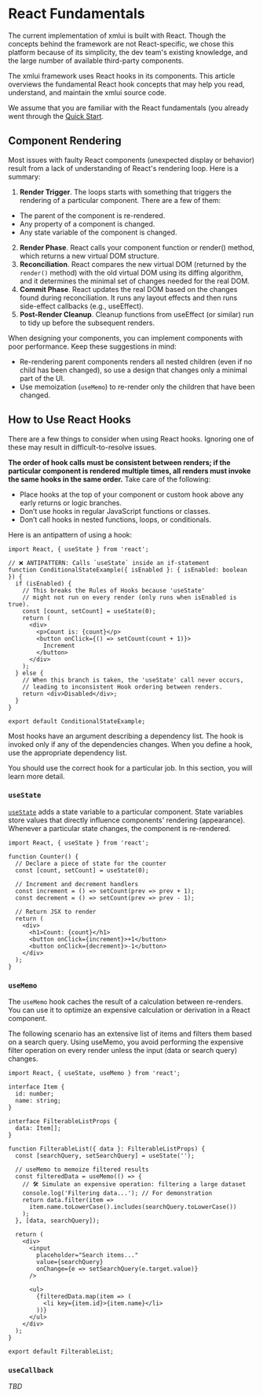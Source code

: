 # React Fundamentals

The current implementation of xmlui is built with React. Though the concepts behind the framework are not React-specific, we chose this platform because of its simplicity, the dev team's existing knowledge, and the large number of available third-party components.

The xmlui framework uses React hooks in its components. This article overviews the fundamental React hook concepts that may help you read, understand, and maintain the xmlui source code.

We assume that you are familiar with the React fundamentals (you already went through the [Quick Start](https://react.dev/learn).

## Component Rendering

Most issues with faulty React components (unexpected display or behavior) result from a lack of understanding of React's rendering loop. Here is a summary:

1. **Render Trigger**. The loops starts with something that triggers the rendering of a particular component. There are a few of them:
  - The parent of the component is re-rendered.
  - Any property of a component is changed.
  - Any state variable of the component is changed.
2. **Render Phase**. React calls your component function or render() method, which returns a new virtual DOM structure.
3. **Reconciliation**. React compares the new virtual DOM (returned by the `render()` method) with the old virtual DOM using its diffing algorithm, and it determines the minimal set of changes needed for the real DOM.
4. **Commit Phase**. React updates the real DOM based on the changes found during reconciliation. It runs any layout effects and then runs side-effect callbacks (e.g., useEffect).
5. **Post-Render Cleanup**. Cleanup functions from useEffect (or similar) run to tidy up before the subsequent renders.

When designing your components, you can implement components with poor performance. Keep these suggestions in mind:
- Re-rendering parent components renders all nested children (even if no child has been changed), so use a design that changes only a minimal part of the UI.
- Use memoization (`useMemo`) to re-render only the children that have been changed.

## How to Use React Hooks

There are a few things to consider when using React hooks. Ignoring one of these may result in difficult-to-resolve issues.

**The order of hook calls must be consistent between renders; if the particular component is rendered multiple times, all renders must invoke the same hooks in the same order.** Take care of the following:
- Place hooks at the top of your component or custom hook above any early returns or logic branches.
- Don’t use hooks in regular JavaScript functions or classes.
- Don’t call hooks in nested functions, loops, or conditionals.

Here is an antipattern of using a hook:

```tsx
import React, { useState } from 'react';

// ❌ ANTIPATTERN: Calls `useState` inside an if-statement
function ConditionalStateExample({ isEnabled }: { isEnabled: boolean }) {
  if (isEnabled) {
    // This breaks the Rules of Hooks because 'useState' 
    // might not run on every render (only runs when isEnabled is true).
    const [count, setCount] = useState(0);
    return (
      <div>
        <p>Count is: {count}</p>
        <button onClick={() => setCount(count + 1)}>
          Increment
        </button>
      </div>
    );
  } else {
    // When this branch is taken, the 'useState' call never occurs,
    // leading to inconsistent Hook ordering between renders.
    return <div>Disabled</div>;
  }
}

export default ConditionalStateExample;
```

Most hooks have an argument describing a dependency list. The hook is invoked only if any of the dependencies changes. When you define a hook, use the appropriate dependency list.

You should use the correct hook for a particular job. In this section, you will learn more detail.

### `useState`

[`useState`](https://react.dev/reference/react/useState) adds a state variable to a particular component. State variables store values that directly influence components' rendering (appearance). Whenever a particular state changes, the component is re-rendered.

```tsx
import React, { useState } from 'react';

function Counter() {
  // Declare a piece of state for the counter
  const [count, setCount] = useState(0);

  // Increment and decrement handlers
  const increment = () => setCount(prev => prev + 1);
  const decrement = () => setCount(prev => prev - 1);

  // Return JSX to render
  return (
    <div>
      <h1>Count: {count}</h1>
      <button onClick={increment}>+1</button>
      <button onClick={decrement}>-1</button>
    </div>
  );
}
```

### `useMemo`

The `useMemo` hook caches the result of a calculation between re-renders. You can use it to optimize an expensive calculation or derivation in a React component.

The following scenario has an extensive list of items and filters them based on a search query. Using useMemo, you avoid performing the expensive filter operation on every render unless the input (data or search query) changes.

```tsx
import React, { useState, useMemo } from 'react';

interface Item {
  id: number;
  name: string;
}

interface FilterableListProps {
  data: Item[];
}

function FilterableList({ data }: FilterableListProps) {
  const [searchQuery, setSearchQuery] = useState('');

  // useMemo to memoize filtered results
  const filteredData = useMemo(() => {
    // 🛠️ Simulate an expensive operation: filtering a large dataset
    console.log('Filtering data...'); // For demonstration
    return data.filter(item =>
      item.name.toLowerCase().includes(searchQuery.toLowerCase())
    );
  }, [data, searchQuery]);

  return (
    <div>
      <input
        placeholder="Search items..."
        value={searchQuery}
        onChange={e => setSearchQuery(e.target.value)}
      />

      <ul>
        {filteredData.map(item => (
          <li key={item.id}>{item.name}</li>
        ))}
      </ul>
    </div>
  );
}

export default FilterableList;
```

### `useCallback`

_TBD_

